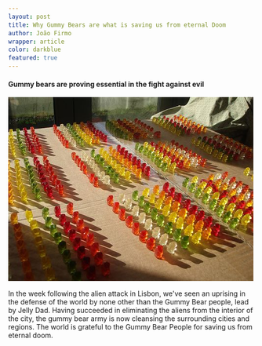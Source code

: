 ```yaml
---
layout: post
title: Why Gummy Bears are what is saving us from eternal Doom
author: João Firmo
wrapper: article
color: darkblue
featured: true
---
```


#### Gummy bears are proving essential in the fight against evil

![Gummy Bear Army prepares to fight](/assets/images/gummy.jpg)

In the week following the alien attack in Lisbon, we've seen an uprising in the defense of the world by none other than the Gummy Bear people, lead by Jelly Dad.
Having succeeded in eliminating the aliens from the interior of the city, the gummy bear army is now cleansing the surrounding cities and regions.
The world is grateful to the Gummy Bear People for saving us from eternal doom.
 